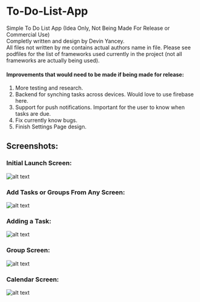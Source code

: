 # To-Do-List-App
Simple To Do List App (Idea Only, Not Being Made For Release or Commercial Use)<br />
Completly written and design by Devin Yancey. <br /> 
All files not written by me contains actual authors name in file. Please see podfiles for the list of frameworks used currently
in the project (not all frameworks are actually being used).<br />
#### Improvements that would need to be made if being made for release: <br />
 
1. More testing and research.
2. Backend for synching tasks across devices. Would love to use firebase here. 
3. Support for push notifications. Important for the user to know when tasks are due. 
4. Fix currently know bugs.
5. Finish Settings Page design.
## Screenshots: <br />
### Initial Launch Screen: <br />
![alt text](https://github.com/devinyancey/To-Do-List-App/blob/master/Simulator%20Screen%20Shot%20Sep%204%2C%202017%2C%209.47.27%20AM.png)
### Add Tasks or Groups From Any Screen: <br />
![alt text](https://github.com/devinyancey/To-Do-List-App/blob/master/Simulator%20Screen%20Shot%20Sep%204%2C%202017%2C%209.47.32%20AM.png)
### Adding a Task: <br />
![alt text](https://github.com/devinyancey/To-Do-List-App/blob/master/Simulator%20Screen%20Shot%20Sep%204%2C%202017%2C%209.47.43%20AM.png)
### Group Screen: <br />
![alt text](https://github.com/devinyancey/To-Do-List-App/blob/master/Simulator%20Screen%20Shot%20Sep%204%2C%202017%2C%209.47.49%20AM.png)
### Calendar Screen: <br />
![alt text](https://github.com/devinyancey/To-Do-List-App/blob/master/Simulator%20Screen%20Shot%20Sep%204%2C%202017%2C%209.47.53%20AM.png)

